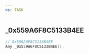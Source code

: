 ```yaml
---
ns: TASK
---
```

## _0x559A6F8C5133B4EE

```c
// 0x559A6F8C5133B4EE
Any _0x559A6F8C5133B4EE();
```

